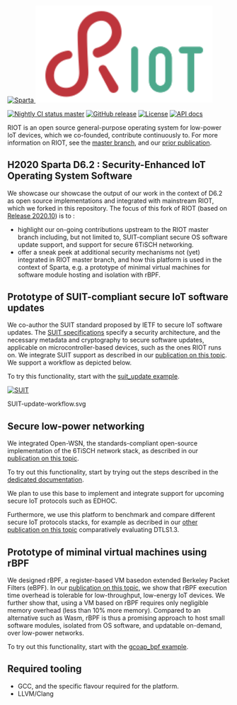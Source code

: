 <a href="https://sparta.eu/">
  <img alt="Sparta" src="https://www.sparta.eu/assets/images/sparta-logo-rectangle.png" width="400">
</a>

<a href="https://riot-os.org/">
  <img alt="RIOT" src="https://raw.githubusercontent.com/RIOT-OS/RIOT/master/doc/doxygen/src/riot-logo.svg" width="400">
</a>


[![Nightly CI status master][master-ci-badge]][master-ci-link]
[![GitHub release][release-badge]][release-link]
[![License][license-badge]][license-link]
[![API docs][api-badge]][api-link]

RIOT is an open source general-purpose operating system for low-power IoT devices,
which we co-founded, contribute continuously to.
For more information on RIOT, see the [master branch](https://github.com/RIOT-OS/RIOT), and our [prior publication](https://ilab-pub.imp.fu-berlin.de/papers/bghkl-rosos-18-prepub.pdf).

## H2020 Sparta D6.2 : Security-Enhanced IoT Operating System Software

We showcase our showcase the output of our work in the context of D6.2 as open source
implementations and integrated with mainstream RIOT, which we forked in this repository.
The focus of this fork of RIOT (based on [Release 2020.10](https://github.com/RIOT-OS/RIOT/releases/tag/2020.10)) is to :

- highlight our on-going contributions upstream to the RIOT master branch including, but not limited to, SUIT-compliant secure OS software update support, and support for secure 6TiSCH networking.
- offer a sneak peek at additional security mechanisms not (yet) integrated in RIOT master branch, and how this platform is used in the context of Sparta, e.g. a prototype of minimal virtual machines for software module hosting and isolation with rBPF.


## Prototype of SUIT-compliant secure IoT software updates

We co-author the SUIT standard proposed by IETF to secure IoT software updates. The [SUIT specifications](https://tools.ietf.org/html/draft-ietf-suit-manifest-09) specify a security architecture, and the necessary metadata and cryptography to secure software updates,
applicable on microcontroller-based devices, such as the ones RIOT runs on.
We integrate SUIT support as described in our [publication on this topic](https://ieeexplore.ieee.org/stamp/stamp.jsp?arnumber=8725488).
We support a workflow as depicted below.

To try this functionality, start with the [suit_update example](examples/suit_update).

<a href="https://github.com/future-proof-iot/H2020-Sparta-D6-2-Sparta-RIOT-fp">
  <img alt="SUIT" src="https://github.com/future-proof-iot/H2020-Sparta-D6-2-Sparta-RIOT-fp/raw/deliverable-6-2/doc/figures/SUIT-update-workflow.svg" width="600">
</a>


SUIT-update-workflow.svg

## Secure low-power networking

We integrated Open-WSN, the standards-compliant open-source implementation of the 6TiSCH network stack, as described in our [publication on this topic](https://hal.inria.fr/hal-03064601/document).

To try out this functionality, start by trying out the steps described in the [dedicated documentation](http://doc.riot-os.org/group__pkg__openwsn.html).

We plan to use this base to implement and integrate support for upcoming secure IoT protocols such as EDHOC.

Furthermore, we use this platform to benchmark and compare different secure IoT protocols stacks, for example as decribed in our [other publication on this topic](https://arxiv.org/pdf/2011.12035.pdf) comparatively evaluating DTLS1.3.


## Prototype of miminal virtual machines using rBPF

We designed rBPF, a register-based VM basedon extended Berkeley Packet Filters (eBPF). In our [publication on this topic](https://arxiv.org/pdf/2011.12047.pdf), we show that rBPF execution time overhead is tolerable for low-throughput, low-energy IoT devices. We further show that, using a VM based on rBPF requires only negligible memory overhead (less than 10% more memory). Compared to an alternative such as Wasm, rBPF is thus a promising approach to host small software modules, isolated from OS software, and updatable on-demand, over low-power networks.

To try out this functionality, start with the [gcoap_bpf example](examples/gcoap_bpf).


## Required tooling

- GCC, and the specific flavour required for the platform.
- LLVM/Clang



[api-badge]: https://img.shields.io/badge/docs-API-informational.svg
[api-link]: https://riot-os.org/api/
[irc-badge]: https://img.shields.io/badge/chat-IRC-brightgreen.svg
[irc-link]: https://webchat.freenode.net?channels=%23riot-os
[license-badge]: https://img.shields.io/github/license/RIOT-OS/RIOT
[license-link]: https://github.com/RIOT-OS/RIOT/blob/master/LICENSE
[master-ci-badge]: https://ci.riot-os.org/RIOT-OS/RIOT/master/latest/badge.svg
[master-ci-link]: https://ci.riot-os.org/nightlies.html#master
[matrix-badge]: https://img.shields.io/badge/chat-Matrix-brightgreen.svg
[matrix-link]: https://matrix.to/#/#riot-os:matrix.org
[release-badge]: https://img.shields.io/github/release/RIOT-OS/RIOT.svg
[release-link]: https://github.com/RIOT-OS/RIOT/releases/latest
[stackoverflow-badge]: https://img.shields.io/badge/stackoverflow-%5Briot--os%5D-yellow
[stackoverflow-link]: https://stackoverflow.com/questions/tagged/riot-os
[twitter-badge]: https://img.shields.io/badge/social-Twitter-informational.svg
[twitter-link]: https://twitter.com/RIOT_OS
[wiki-badge]: https://img.shields.io/badge/docs-Wiki-informational.svg
[wiki-link]: https://github.com/RIOT-OS/RIOT/wiki
